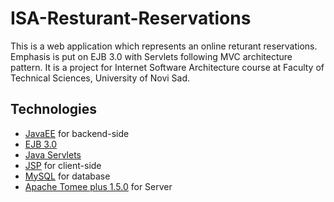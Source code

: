 # ISA-Resturant-Reservations
This is a web application which represents an online returant reservations. 
Emphasis is put on EJB 3.0 with Servlets following MVC architecture pattern. 
It is a project for Internet Software Architecture course at Faculty of Technical Sciences, University of Novi Sad.

## Technologies
* [JavaEE](https://www.java.com/en/) for backend-side
* [EJB 3.0](https://en.wikipedia.org/wiki/Enterprise_JavaBeans)
* [Java Servlets](https://en.wikipedia.org/wiki/Java_servlet)
* [JSP](https://en.wikipedia.org/wiki/JavaServer_Pages) for client-side
* [MySQL](https://www.mysql.com/) for database
* [Apache Tomee plus 1.5.0](http://tomee.apache.org/) for Server

